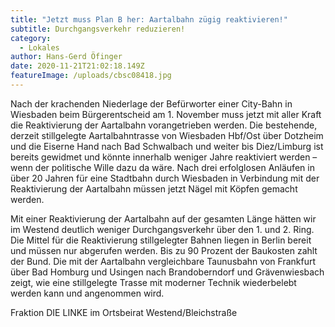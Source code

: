 ```yaml
---
title: "Jetzt muss Plan B her: Aartalbahn zügig reaktivieren!"
subtitle: Durchgangsverkehr reduzieren!
category:
  - Lokales
author: Hans-Gerd Öfinger
date: 2020-11-21T21:02:18.149Z
featureImage: /uploads/cbsc08418.jpg
---
```

Nach der krachenden Niederlage der Befürworter einer City-Bahn in Wiesbaden beim Bürgerentscheid am 1. November muss jetzt mit aller Kraft die Reaktivierung der Aartalbahn vorangetrieben werden. Die bestehende, derzeit stillgelegte Aartalbahntrasse von Wiesbaden Hbf/Ost über Dotzheim und die Eiserne Hand nach Bad Schwalbach und weiter bis Diez/Limburg ist bereits gewidmet und könnte innerhalb weniger Jahre reaktiviert werden – wenn der politische Wille dazu da wäre. Nach drei erfolglosen Anläufen in über 20 Jahren für eine Stadtbahn durch Wiesbaden in Verbindung mit der Reaktivierung der Aartalbahn müssen jetzt Nägel mit Köpfen gemacht werden.

Mit einer Reaktivierung der Aartalbahn auf der gesamten Länge hätten wir im Westend deutlich weniger Durchgangsverkehr über den 1. und 2. Ring. Die Mittel für die Reaktivierung stillgelegter Bahnen liegen in Berlin bereit und müssen nur abgerufen werden. Bis zu 90 Prozent der Baukosten zahlt der Bund. Die mit der Aartalbahn vergleichbare Taunusbahn von Frankfurt über Bad Homburg und Usingen nach Brandoberndorf und Grävenwiesbach zeigt, wie eine stillgelegte Trasse mit moderner Technik wiederbelebt werden kann und angenommen wird.

Fraktion DIE LINKE im Ortsbeirat Westend/Bleichstraße